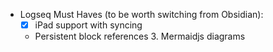 - Logseq Must Haves (to be worth switching from Obsidian):
	- [x] iPad support with syncing
	- Persistent block references
	  3. Mermaidjs diagrams